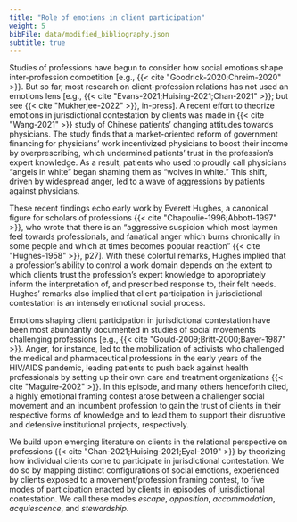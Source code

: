 ```yaml
---
title: "Role of emotions in client participation"
weight: 5
bibFile: data/modified_bibliography.json
subtitle: true
---
```


Studies of professions have begun to consider how social emotions shape inter-profession competition [e.g., {{< cite "Goodrick-2020;Chreim-2020" >}}. But so far, most research on client-profession relations has not used an emotions lens [e.g., {{< cite "Evans-2021;Huising-2021;Chan-2021" >}}; but see {{< cite "Mukherjee-2022" >}}, in-press]. A recent effort to theorize emotions in jurisdictional contestation by clients was made in {{< cite "Wang-2021" >}} study of Chinese patients’ changing attitudes towards physicians. The study finds that a market-oriented reform of government financing for physicians’ work incentivized physicians to boost their income by overprescribing, which undermined patients’ trust in the profession’s expert knowledge. As a result, patients who used to proudly call physicians “angels in white” began shaming them as “wolves in white.” This shift, driven by widespread anger, led to a wave of aggressions by patients against physicians.

These recent findings echo early work by Everett Hughes, a canonical figure for scholars of professions {{< cite "Chapoulie-1996;Abbott-1997" >}}, who wrote that there is an “aggressive suspicion which most laymen feel towards professionals, and fanatical anger which burns chronically in some people and which at times becomes popular reaction” {{< cite "Hughes-1958" >}}, p27]. With these colorful remarks, Hughes implied that a profession’s ability to control a work domain depends on the extent to which clients trust the profession’s expert knowledge to appropriately inform the interpretation of, and prescribed response to, their felt needs. Hughes’ remarks also implied that client participation in jurisdictional contestation is an intensely emotional social process.

Emotions shaping client participation in jurisdictional contestation have been most abundantly documented in studies of social movements challenging professions [e.g., {{< cite "Gould-2009;Britt-2000;Bayer-1987" >}}. Anger, for instance, led to the mobilization of activists who challenged the medical and pharmaceutical professions in the early years of the HIV/AIDS pandemic, leading patients to push back against health professionals by setting up their own care and treatment organizations {{< cite "Maguire-2002" >}}. In this episode, and many others henceforth cited, a highly emotional framing contest arose between a challenger social movement and an incumbent profession to gain the trust of clients in their respective forms of knowledge and to lead them to support their disruptive and defensive institutional projects, respectively.

We build upon emerging literature on clients in the relational perspective on professions {{< cite "Chan-2021;Huising-2021;Eyal-2019" >}} by theorizing how individual clients come to participate in jurisdictional contestation. We do so by mapping distinct configurations of social emotions, experienced by clients exposed to a movement/profession framing contest, to five modes of participation enacted by clients in episodes of jurisdictional contestation. We call these modes _escape_, _opposition_, _accommodation_, _acquiescence_, and _stewardship_.